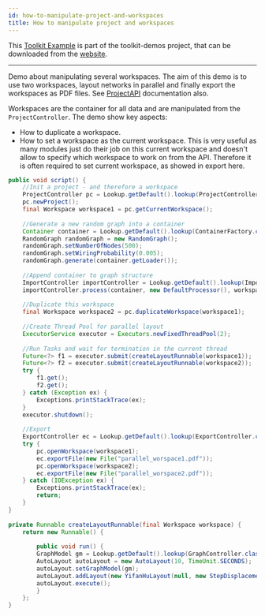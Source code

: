 ```yaml
---
id: how-to-manipulate-project-and-workspaces
title: How to manipulate project and workspaces
---
```


This [Toolkit Example](/Toolkit/how-to-build-the-toolkit) is part of the toolkit-demos project, that can be downloaded from the [website](http://gephi.org/toolkit).

***

Demo about manipulating several workspaces. The aim of this demo is to use two workspaces, layout networks in parallel and finally export the workspaces as PDF files. See [ProjectAPI](http://gephi.org/docs/api/org/gephi/project/api/package-summary.html) documentation also.

Workspaces are the container for all data and are manipulated from the `ProjectController`. The demo show key aspects:
* How to duplicate a workspace.
* How to set a workspace as the current workspace. This is very useful as many modules just do their job on this current workspace and doesn't allow to specify which workspace to work on from the API. Therefore it is often required to set current workspace, as showed in export here.

```java
public void script() {
    //Init a project - and therefore a workspace
    ProjectController pc = Lookup.getDefault().lookup(ProjectController.class);
    pc.newProject();
    final Workspace workspace1 = pc.getCurrentWorkspace();
 
    //Generate a new random graph into a container
    Container container = Lookup.getDefault().lookup(ContainerFactory.class).newContainer();
    RandomGraph randomGraph = new RandomGraph();
    randomGraph.setNumberOfNodes(500);
    randomGraph.setWiringProbability(0.005);
    randomGraph.generate(container.getLoader());
 
    //Append container to graph structure
    ImportController importController = Lookup.getDefault().lookup(ImportController.class);
    importController.process(container, new DefaultProcessor(), workspace1);
 
    //Duplicate this workspace
    final Workspace workspace2 = pc.duplicateWorkspace(workspace1);
 
    //Create Thread Pool for parallel layout
    ExecutorService executor = Executors.newFixedThreadPool(2);
 
    //Run Tasks and wait for termination in the current thread
    Future<?> f1 = executor.submit(createLayoutRunnable(workspace1));
    Future<?> f2 = executor.submit(createLayoutRunnable(workspace2));
    try {
        f1.get();
        f2.get();
    } catch (Exception ex) {
        Exceptions.printStackTrace(ex);
    }
    executor.shutdown();
 
    //Export
    ExportController ec = Lookup.getDefault().lookup(ExportController.class);
    try {
        pc.openWorkspace(workspace1);
        ec.exportFile(new File("parallel_worspace1.pdf"));
        pc.openWorkspace(workspace2);
        ec.exportFile(new File("parallel_worspace2.pdf"));
    } catch (IOException ex) {
        Exceptions.printStackTrace(ex);
        return;
    }
}
 
private Runnable createLayoutRunnable(final Workspace workspace) {
    return new Runnable() {
 
        public void run() {
        GraphModel gm = Lookup.getDefault().lookup(GraphController.class).getModel(workspace);
        AutoLayout autoLayout = new AutoLayout(10, TimeUnit.SECONDS);
        autoLayout.setGraphModel(gm);
        autoLayout.addLayout(new YifanHuLayout(null, new StepDisplacement(1f)), 1f);
        autoLayout.execute();
        }
    };
}
```